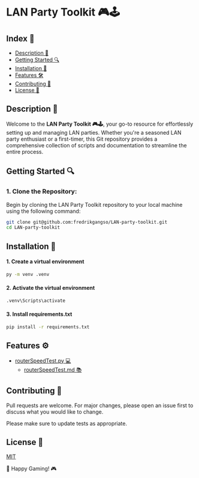 # LAN Party Toolkit 🎮🕹️

## Index 📑

- [Description 📖](#description)
- [Getting Started 🔍](#getting-started)
- [Installation 🔧](#installation)
- [Features 🛠️](#features)
- [Contributing 🤝](#contributing)
- [License 📜](#license)

## Description 📖

Welcome to the **LAN Party Toolkit 🎮🕹️**, your go-to resource for effortlessly setting up and managing LAN parties. Whether you're a seasoned LAN party enthusiast or a first-timer, this Git repository provides a comprehensive collection of scripts and documentation to streamline the entire process. 

## Getting Started 🔍
### 1. Clone the Repository:
Begin by cloning the LAN Party Toolkit repository to your local machine using the following command:
```bash
git clone git@github.com:fredrikgangso/LAN-party-toolkit.git
cd LAN-party-toolkit
```

## Installation 🔧

#### 1. Create a virtual environment
```bash
py -m venv .venv
```
#### 2. Activate the virtual environment
```bash
.venv\Scripts\activate
```
#### 3. Install requirements.txt
```bash
pip install -r requirements.txt
```

## Features ⚙️
- [routerSpeedTest.py 💻](/scripts/routerSpeedTest.py)
    - [routerSpeedTest.md 📚](/docs/routerSpeedTest.md)

## Contributing 🤝

Pull requests are welcome. For major changes, please open an issue first
to discuss what you would like to change.

Please make sure to update tests as appropriate.

## License 📜
[MIT](/LICENSE)

🚀 Happy Gaming! 🎮